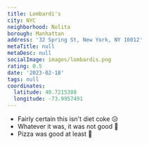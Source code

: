 ```yaml
---
title: Lombardi's
city: NYC
neighborhood: Nolita
borough: Manhattan
address: '32 Spring St, New York, NY 10012'
metaTitle: null
metaDesc: null
socialImage: images/lombardis.png
rating: 0.5
date: '2023-02-18'
tags: null
coordinates:
  latitude: 40.7215308
  longitude: -73.9957491
---
```


- Fairly certain this isn't diet coke 😥
- Whatever it was, it was not good 🥤
- Pizza was good at least 🍕
